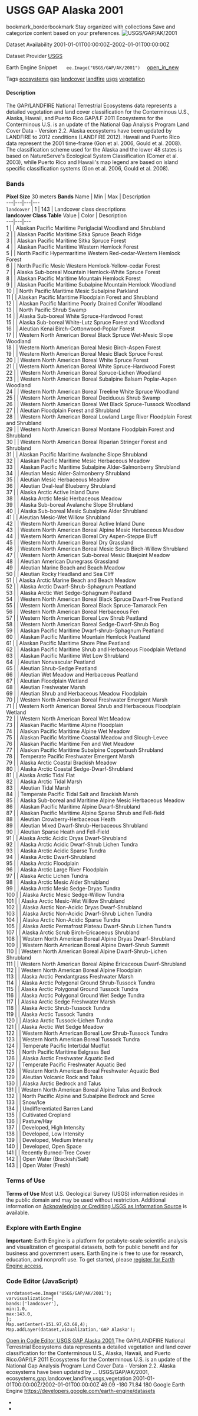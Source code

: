 
#  USGS GAP Alaska 2001 
bookmark_borderbookmark Stay organized with collections  Save and categorize content based on your preferences. 
![USGS/GAP/AK/2001](https://developers.google.com/earth-engine/datasets/images/USGS/USGS_GAP_AK_2001_sample.png) 

Dataset Availability
    2001-01-01T00:00:00Z–2002-01-01T00:00:00Z 

Dataset Provider
     [ USGS ](https://gapanalysis.usgs.gov/gaplandcover/) 

Earth Engine Snippet
     `    ee.Image("USGS/GAP/AK/2001")   ` [ open_in_new ](https://code.earthengine.google.com/?scriptPath=Examples:Datasets/USGS/USGS_GAP_AK_2001) 

Tags
     [ecosystems](https://developers.google.com/earth-engine/datasets/tags/ecosystems) [gap](https://developers.google.com/earth-engine/datasets/tags/gap) [landcover](https://developers.google.com/earth-engine/datasets/tags/landcover) [landfire](https://developers.google.com/earth-engine/datasets/tags/landfire) [usgs](https://developers.google.com/earth-engine/datasets/tags/usgs) [vegetation](https://developers.google.com/earth-engine/datasets/tags/vegetation)
#### Description
The GAP/LANDFIRE National Terrestrial Ecosystems data represents a detailed vegetation and land cover classification for the Conterminous U.S., Alaska, Hawaii, and Puerto Rico.GAP/LF 2011 Ecosystems for the Conterminous U.S. is an update of the National Gap Analysis Program Land Cover Data - Version 2.2. Alaska ecosystems have been updated by LANDFIRE to 2012 conditions (LANDFIRE 2012). Hawaii and Puerto Rico data represent the 2001 time-frame (Gon et al. 2006, Gould et al. 2008). The classification scheme used for the Alaska and the lower 48 states is based on NatureServe's Ecological System Classification (Comer et al. 2003), while Puerto Rico and Hawaii's map legend are based on island specific classification systems (Gon et al. 2006, Gould et al. 2008).
### Bands
**Pixel Size** 30 meters 
**Bands**
Name | Min | Max | Description  
---|---|---|---  
`landcover` |  1  |  143  | Landcover class descriptions  
**landcover Class Table**
Value | Color | Description  
---|---|---  
1 |  | Alaskan Pacific Maritime Periglacial Woodland and Shrubland  
2 |  | Alaskan Pacific Maritime Sitka Spruce Beach Ridge  
3 |  | Alaskan Pacific Maritime Sitka Spruce Forest  
4 |  | Alaskan Pacific Maritime Western Hemlock Forest  
5 |  | North Pacific Hypermaritime Western Red-cedar-Western Hemlock Forest  
6 |  | North Pacific Mesic Western Hemlock-Yellow-cedar Forest  
7 |  | Alaska Sub-boreal Mountain Hemlock-White Spruce Forest  
8 |  | Alaskan Pacific Maritime Mountain Hemlock Forest  
9 |  | Alaskan Pacific Maritime Subalpine Mountain Hemlock Woodland  
10 |  | North Pacific Maritime Mesic Subalpine Parkland  
11 |  | Alaskan Pacific Maritime Floodplain Forest and Shrubland  
12 |  | Alaskan Pacific Maritime Poorly Drained Conifer Woodland  
13 |  | North Pacific Shrub Swamp  
14 |  | Alaska Sub-boreal White Spruce-Hardwood Forest  
15 |  | Alaska Sub-boreal White-Lutz Spruce Forest and Woodland  
16 |  | Aleutian Kenai Birch-Cottonwood-Poplar Forest  
17 |  | Western North American Boreal Black Spruce Wet-Mesic Slope Woodland  
18 |  | Western North American Boreal Mesic Birch-Aspen Forest  
19 |  | Western North American Boreal Mesic Black Spruce Forest  
20 |  | Western North American Boreal White Spruce Forest  
21 |  | Western North American Boreal White Spruce-Hardwood Forest  
22 |  | Western North American Boreal Spruce-Lichen Woodland  
23 |  | Western North American Boreal Subalpine Balsam Poplar-Aspen Woodland  
24 |  | Western North American Boreal Treeline White Spruce Woodland  
25 |  | Western North American Boreal Deciduous Shrub Swamp  
26 |  | Western North American Boreal Wet Black Spruce-Tussock Woodland  
27 |  | Aleutian Floodplain Forest and Shrubland  
28 |  | Western North American Boreal Lowland Large River Floodplain Forest and Shrubland  
29 |  | Western North American Boreal Montane Floodplain Forest and Shrubland  
30 |  | Western North American Boreal Riparian Stringer Forest and Shrubland  
31 |  | Alaskan Pacific Maritime Avalanche Slope Shrubland  
32 |  | Alaskan Pacific Maritime Mesic Herbaceous Meadow  
33 |  | Alaskan Pacific Maritime Subalpine Alder-Salmonberry Shrubland  
34 |  | Aleutian Mesic Alder-Salmonberry Shrubland  
35 |  | Aleutian Mesic Herbaceous Meadow  
36 |  | Aleutian Oval-leaf Blueberry Shrubland  
37 |  | Alaska Arctic Active Inland Dune  
38 |  | Alaska Arctic Mesic Herbaceous Meadow  
39 |  | Alaska Sub-boreal Avalanche Slope Shrubland  
40 |  | Alaska Sub-boreal Mesic Subalpine Alder Shrubland  
41 |  | Aleutian Mesic-Wet Willow Shrubland  
42 |  | Western North American Boreal Active Inland Dune  
43 |  | Western North American Boreal Alpine Mesic Herbaceous Meadow  
44 |  | Western North American Boreal Dry Aspen-Steppe Bluff  
45 |  | Western North American Boreal Dry Grassland  
46 |  | Western North American Boreal Mesic Scrub Birch-Willow Shrubland  
47 |  | Western North American Sub-boreal Mesic Bluejoint Meadow  
48 |  | Aleutian American Dunegrass Grassland  
49 |  | Aleutian Marine Beach and Beach Meadow  
50 |  | Aleutian Rocky Headland and Sea Cliff  
51 |  | Alaska Arctic Marine Beach and Beach Meadow  
52 |  | Alaska Arctic Dwarf-Shrub-Sphagnum Peatland  
53 |  | Alaska Arctic Wet Sedge-Sphagnum Peatland  
54 |  | Western North American Boreal Black Spruce Dwarf-Tree Peatland  
55 |  | Western North American Boreal Black Spruce-Tamarack Fen  
56 |  | Western North American Boreal Herbaceous Fen  
57 |  | Western North American Boreal Low Shrub Peatland  
58 |  | Western North American Boreal Sedge-Dwarf-Shrub Bog  
59 |  | Alaskan Pacific Maritime Dwarf-shrub-Sphagnum Peatland  
60 |  | Alaskan Pacific Maritime Mountain Hemlock Peatland  
61 |  | Alaskan Pacific Maritime Shore Pine Peatland  
62 |  | Alaskan Pacific Maritime Shrub and Herbaceous Floodplain Wetland  
63 |  | Alaskan Pacific Maritime Wet Low Shrubland  
64 |  | Aleutian Nonvascular Peatland  
65 |  | Aleutian Shrub-Sedge Peatland  
66 |  | Aleutian Wet Meadow and Herbaceous Peatland  
67 |  | Aleutian Floodplain Wetland  
68 |  | Aleutian Freshwater Marsh  
69 |  | Aleutian Shrub and Herbaceous Meadow Floodplain  
70 |  | Western North American Boreal Freshwater Emergent Marsh  
71 |  | Western North American Boreal Shrub and Herbaceous Floodplain Wetland  
72 |  | Western North American Boreal Wet Meadow  
73 |  | Alaskan Pacific Maritime Alpine Floodplain  
74 |  | Alaskan Pacific Maritime Alpine Wet Meadow  
75 |  | Alaskan Pacific Maritime Coastal Meadow and Slough-Levee  
76 |  | Alaskan Pacific Maritime Fen and Wet Meadow  
77 |  | Alaskan Pacific Maritime Subalpine Copperbush Shrubland  
78 |  | Temperate Pacific Freshwater Emergent Marsh  
79 |  | Alaska Arctic Coastal Brackish Meadow  
80 |  | Alaska Arctic Coastal Sedge-Dwarf-Shrubland  
81 |  | Alaska Arctic Tidal Flat  
82 |  | Alaska Arctic Tidal Marsh  
83 |  | Aleutian Tidal Marsh  
84 |  | Temperate Pacific Tidal Salt and Brackish Marsh  
85 |  | Alaska Sub-boreal and Maritime Alpine Mesic Herbaceous Meadow  
86 |  | Alaskan Pacific Maritime Alpine Dwarf-Shrubland  
87 |  | Alaskan Pacific Maritime Alpine Sparse Shrub and Fell-field  
88 |  | Aleutian Crowberry-Herbaceous Heath  
89 |  | Aleutian Mixed Dwarf-Shrub-Herbaceous Shrubland  
90 |  | Aleutian Sparse Heath and Fell-Field  
91 |  | Alaska Arctic Acidic Dryas Dwarf-Shrubland  
92 |  | Alaska Arctic Acidic Dwarf-Shrub Lichen Tundra  
93 |  | Alaska Arctic Acidic Sparse Tundra  
94 |  | Alaska Arctic Dwarf-Shrubland  
95 |  | Alaska Arctic Floodplain  
96 |  | Alaska Arctic Large River Floodplain  
97 |  | Alaska Arctic Lichen Tundra  
98 |  | Alaska Arctic Mesic Alder Shrubland  
99 |  | Alaska Arctic Mesic Sedge-Dryas Tundra  
100 |  | Alaska Arctic Mesic Sedge-Willow Tundra  
101 |  | Alaska Arctic Mesic-Wet Willow Shrubland  
102 |  | Alaska Arctic Non-Acidic Dryas Dwarf-Shrubland  
103 |  | Alaska Arctic Non-Acidic Dwarf-Shrub Lichen Tundra  
104 |  | Alaska Arctic Non-Acidic Sparse Tundra  
105 |  | Alaska Arctic Permafrost Plateau Dwarf-Shrub Lichen Tundra  
107 |  | Alaska Arctic Scrub Birch-Ericaceous Shrubland  
108 |  | Western North American Boreal Alpine Dryas Dwarf-Shrubland  
109 |  | Western North American Boreal Alpine Dwarf-Shrub Summit  
110 |  | Western North American Boreal Alpine Dwarf-Shrub-Lichen Shrubland  
111 |  | Western North American Boreal Alpine Ericaceous Dwarf-Shrubland  
112 |  | Western North American Boreal Alpine Floodplain  
113 |  | Alaska Arctic Pendantgrass Freshwater Marsh  
114 |  | Alaska Arctic Polygonal Ground Shrub-Tussock Tundra  
115 |  | Alaska Arctic Polygonal Ground Tussock Tundra  
116 |  | Alaska Arctic Polygonal Ground Wet Sedge Tundra  
117 |  | Alaska Arctic Sedge Freshwater Marsh  
118 |  | Alaska Arctic Shrub-Tussock Tundra  
119 |  | Alaska Arctic Tussock Tundra  
120 |  | Alaska Arctic Tussock-Lichen Tundra  
121 |  | Alaska Arctic Wet Sedge Meadow  
122 |  | Western North American Boreal Low Shrub-Tussock Tundra  
123 |  | Western North American Boreal Tussock Tundra  
124 |  | Temperate Pacific Intertidal Mudflat  
125 |  | North Pacific Maritime Eelgrass Bed  
126 |  | Alaska Arctic Freshwater Aquatic Bed  
127 |  | Temperate Pacific Freshwater Aquatic Bed  
128 |  | Western North American Boreal Freshwater Aquatic Bed  
129 |  | Aleutian Volcanic Rock and Talus  
130 |  | Alaska Arctic Bedrock and Talus  
131 |  | Western North American Boreal Alpine Talus and Bedrock  
132 |  | North Pacific Alpine and Subalpine Bedrock and Scree  
133 |  | Snow/Ice  
134 |  | Undifferentiated Barren Land  
135 |  | Cultivated Cropland  
136 |  | Pasture/Hay  
137 |  | Developed, High Intensity  
138 |  | Developed, Low Intensity  
139 |  | Developed, Medium Intensity  
140 |  | Developed, Open Space  
141 |  | Recently Burned-Tree Cover  
142 |  | Open Water (Brackish/Salt)  
143 |  | Open Water (Fresh)  
### Terms of Use
**Terms of Use**
Most U.S. Geological Survey (USGS) information resides in the public domain and may be used without restriction. Additional information on [Acknowledging or Crediting USGS as Information Source](https://www.usgs.gov/information-policies-and-instructions/crediting-usgs) is available.
### Explore with Earth Engine
**Important:** Earth Engine is a platform for petabyte-scale scientific analysis and visualization of geospatial datasets, both for public benefit and for business and government users. Earth Engine is free to use for research, education, and nonprofit use. To get started, please [register for Earth Engine access.](https://console.cloud.google.com/earth-engine)
### Code Editor (JavaScript)
```
vardataset=ee.Image('USGS/GAP/AK/2001');
varvisualization={
bands:['landcover'],
min:1.0,
max:143.0,
};
Map.setCenter(-151.97,63.68,4);
Map.addLayer(dataset,visualization,'GAP Alaska');
```
[ Open in Code Editor ](https://code.earthengine.google.com/?scriptPath=Examples:Datasets/USGS/USGS_GAP_AK_2001)
[ USGS GAP Alaska 2001 ](https://developers.google.com/earth-engine/datasets/catalog/USGS_GAP_AK_2001)
The GAP/LANDFIRE National Terrestrial Ecosystems data represents a detailed vegetation and land cover classification for the Conterminous U.S., Alaska, Hawaii, and Puerto Rico.GAP/LF 2011 Ecosystems for the Conterminous U.S. is an update of the National Gap Analysis Program Land Cover Data - Version 2.2. Alaska ecosystems have been updated by …
USGS/GAP/AK/2001, ecosystems,gap,landcover,landfire,usgs,vegetation 
2001-01-01T00:00:00Z/2002-01-01T00:00:00Z
49.09 -180 71.84 180 
Google Earth Engine
https://developers.google.com/earth-engine/datasets
  * [ ](https://doi.org/https://gapanalysis.usgs.gov/gaplandcover/)
  * [ ](https://doi.org/https://developers.google.com/earth-engine/datasets/catalog/USGS_GAP_AK_2001)


